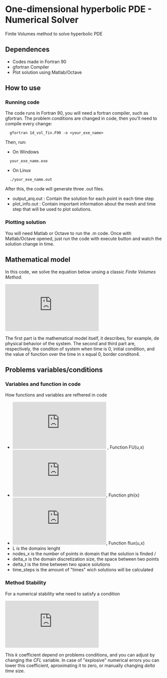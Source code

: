 # One-dimensional hyperbolic PDE - Numerical Solver 
Finite Volumes method to solve hyperbolic PDE

## Dependences
  * Codes made in Fortran 90
  * gfortran Compiler
  * Plot solution using Matlab/Octave
 
## How to use
### Running code
  The code runs in Fortran 90, you will need a fortran compiler, such as gfortran.
  The problem conditions are changed in code, then you'll need to compile every change:
  
  ```
    gfortran 1d_vol_fin.F90 -o <your_exe_name>
  ```
  
  Then, run:
  
  * On Windows
  ```
    your_exe_name.exe
  ```
  * On Linux 
  ```
    ./your_exe_name.out
  ```
  
 After this, the code will generate three .out files.
 * output_arq.out :
 Contain the solution for each point in each time step
 * plot_info.out :
 Contain important information about the mesh and time step that will be used to plot solutions.


### Plotting solution
You will need Matlab or Octave to run the .m code. Once with Matlab/Octave opened, just run the code with execute button and watch the solution change in time.


 ## Mathematical model
 
 In this code, we solve the equation below unsing a classic _Finite Volumes Method_.
 
 ![Main Equation](https://latex.codecogs.com/gif.latex?%5Cbegin%7Bcases%7D%20%5Cdisplaystyle%20%5Cphi%28x%29%5Cfrac%7B%5Cpartial%20u%28x%2Ct%29%7D%7B%5Cpartial%20t%7D%20&plus;%20%5Cfrac%7B%5Cpartial%20F%28u%2Cx%29%7D%7B%5Cpartial%20t%7D%20%3D%20f%28u%2Cx%29%20%5C%5C%20u%28x%2C0%29%20%3D%20u_0%28x%29%20%26%20x%20%5Cin%20%5B0%2CL%5D%5C%5C%20u%280%2Ct%29%20%3D%20u_1%28t%29%20%5C%5C%20%5Cend%7Bcases%7D)
 
 The first part is the mathematical model itself, it describes, for example, de physical behavior of the system. The second and third part are, respectively, the conditon of system when time is 0, initial condition, and the value of function over the time in x equal 0, border conditon4.
 
 ## Problems variables/conditions
 
 ### Variables and function in code
 
 How functions and variables are refhered in code
 
 * ![](https://latex.codecogs.com/gif.latex?F%28u%2Cx%29) , Function FU(u,x)
 * ![](https://latex.codecogs.com/gif.latex?%5Cphi%28u%2Cx%29), Function phi(x)
 * ![](https://latex.codecogs.com/gif.latex?f%28u%2Cx%29), Function flux(u,x)
 * L is the domains lenght
 * nodes_x is the number of points in domain that the solution is finded /
 * delta_x is the domain discretization size, the space between two points
 * delta_t is the time between two space solutions
 * time_steps is the amount of "times" wich solutions will be calculated
 
 ### Method Stability
 
  For a numerical stability whe need to satisfy a condition 
  
  ![](https://latex.codecogs.com/gif.latex?%5CDelta%20t%20%5Cleq%20k_%7Bestability%7D%5CDelta%20x)
  
  This _k_ coefficient depend on problems conditions, and you can adjust by changing the _CFL_ variable. In case of "explosive" numerical errors you can lower this coefficient, aproximating it to zero, or manually changing _delta time_ size. 
